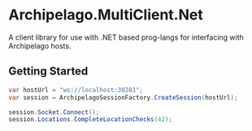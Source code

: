 # Archipelago.MultiClient.Net
A client library for use with .NET based prog-langs for interfacing with Archipelago hosts.

## Getting Started

```csharp
var hostUrl = "ws://localhost:38281";
var session = ArchipelagoSessionFactory.CreateSession(hostUrl);

session.Socket.Connect();
session.Locations.CompleteLocationChecks(42);
```
